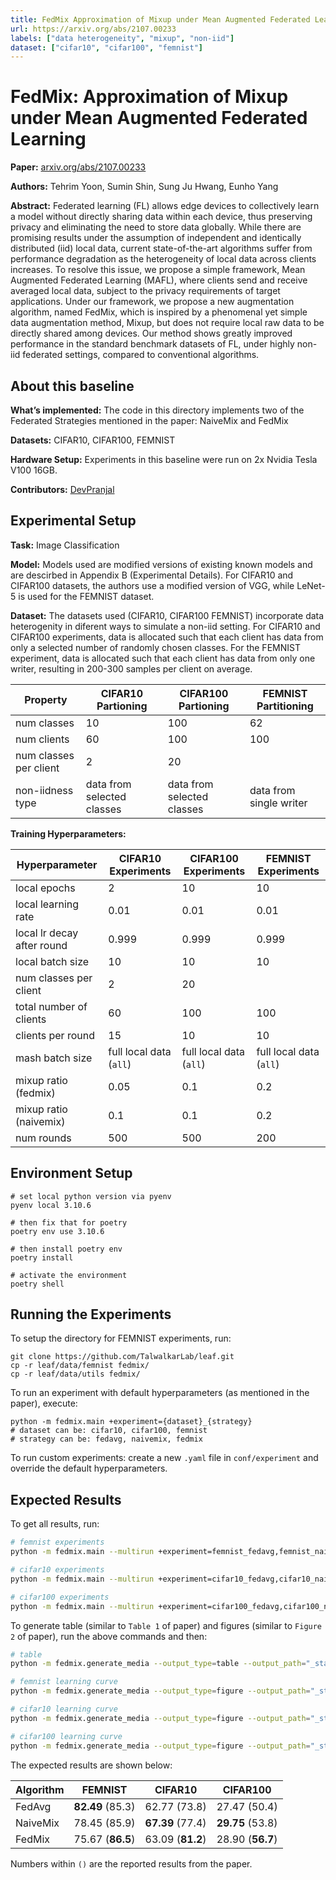 ```yaml
---
title: FedMix Approximation of Mixup under Mean Augmented Federated Learning
url: https://arxiv.org/abs/2107.00233
labels: ["data heterogeneity", "mixup", "non-iid"]
dataset: ["cifar10", "cifar100", "femnist"]
---
```


# FedMix: Approximation of Mixup under Mean Augmented Federated Learning

****Paper:**** [arxiv.org/abs/2107.00233](https://arxiv.org/abs/2107.00233)

****Authors:**** Tehrim Yoon, Sumin Shin, Sung Ju Hwang, Eunho Yang

****Abstract:**** Federated learning (FL) allows edge devices to collectively learn a model without directly sharing data within each device, thus preserving privacy and eliminating the need to store data globally. While there are promising results under the assumption of independent and identically distributed (iid) local data, current state-of-the-art algorithms suffer from performance degradation as the heterogeneity of local data across clients increases. To resolve this issue, we propose a simple framework, Mean Augmented Federated Learning (MAFL), where clients send and receive averaged local data, subject to the privacy requirements of target applications. Under our framework, we propose a new augmentation algorithm, named FedMix, which is inspired by a phenomenal yet simple data augmentation method, Mixup, but does not require local raw data to be directly shared among devices. Our method shows greatly improved performance in the standard benchmark datasets of FL, under highly non-iid federated settings, compared to conventional algorithms.


## About this baseline

****What’s implemented:**** The code in this directory implements two of the Federated Strategies mentioned in the paper: NaiveMix and FedMix

****Datasets:**** CIFAR10, CIFAR100, FEMNIST

****Hardware Setup:**** Experiments in this baseline were run on 2x Nvidia Tesla V100 16GB.

****Contributors:**** [DevPranjal](https://github.com/DevPranjal)


## Experimental Setup

****Task:**** Image Classification

****Model:**** Models used are modified versions of existing known models and are descirbed in Appendix B (Experimental Details). For CIFAR10 and CIFAR100 datasets, the authors use a modified version of VGG, while LeNet-5 is used for the FEMNIST dataset.

****Dataset:**** The datasets used (CIFAR10, CIFAR100 FEMNIST) incorporate data heterogenity in diferent ways to simulate a non-iid setting. For CIFAR10 and CIFAR100 experiments, data is allocated such that each client has data from only a selected number of randomly chosen classes. For the FEMNIST experiment, data is allocated such that each client has data from only one writer, resulting in 200-300 samples per client on average.

| Property | CIFAR10 Partioning | CIFAR100 Partioning | FEMNIST Partitioning |
| -- | -- | -- | -- |
| num classes | 10 | 100 | 62 |
| num clients | 60 | 100 | 100 |
| num classes per client | 2 | 20 | |
| non-iidness type | data from selected classes | data from selected classes | data from single writer |


****Training Hyperparameters:****

| Hyperparameter | CIFAR10 Experiments | CIFAR100 Experiments | FEMNIST Experiments |
| -- | -- | -- | -- |
| local epochs | 2 | 10 | 10 |
| local learning rate | 0.01 | 0.01 | 0.01|
| local lr decay after round | 0.999 | 0.999 | 0.999 |
| local batch size | 10 | 10 | 10 |
| num classes per client | 2 | 20 |  |
| total number of clients | 60 | 100 | 100 |
| clients per round | 15 | 10 | 10 |
| mash batch size | full local data (`all`) | full local data (`all`) | full local data (`all`)|
| mixup ratio (fedmix) | 0.05 | 0.1 | 0.2 |
| mixup ratio (naivemix) | 0.1 | 0.1 | 0.2 |
| num rounds | 500 | 500 | 200 |


## Environment Setup

```
# set local python version via pyenv
pyenv local 3.10.6

# then fix that for poetry
poetry env use 3.10.6

# then install poetry env
poetry install

# activate the environment
poetry shell
```

## Running the Experiments

To setup the directory for FEMNIST experiments, run:

```
git clone https://github.com/TalwalkarLab/leaf.git
cp -r leaf/data/femnist fedmix/
cp -r leaf/data/utils fedmix/
```

To run an experiment with default hyperparameters (as mentioned in the paper), execute:

```
python -m fedmix.main +experiment={dataset}_{strategy}
# dataset can be: cifar10, cifar100, femnist
# strategy can be: fedavg, naivemix, fedmix
```

To run custom experiments: create a new `.yaml` file in `conf/experiment` and override the default hyperparameters.

## Expected Results

To get all results, run:

```bash
# femnist experiments
python -m fedmix.main --multirun +experiment=femnist_fedavg,femnist_naivemix,femnist_fedmix

# cifar10 experiments
python -m fedmix.main --multirun +experiment=cifar10_fedavg,cifar10_naivemix,cifar10_fedmix

# cifar100 experiments
python -m fedmix.main --multirun +experiment=cifar100_fedavg,cifar100_naivemix,cifar100_fedmix
```

To generate table (similar to `Table 1` of paper) and figures (similar to `Figure 2` of paper), run the above commands and then:

```bash
# table
python -m fedmix.generate_media --output_type=table --output_path="_static/table.png" --input_directory="results/"

# femnist learning curve
python -m fedmix.generate_media --output_type=figure --output_path="_static/femnist.png" --input_directory="results/" --dataset_name="femnist"

# cifar10 learning curve
python -m fedmix.generate_media --output_type=figure --output_path="_static/cifar10.png" --input_directory="results/" --dataset_name="cifar10"

# cifar100 learning curve
python -m fedmix.generate_media --output_type=figure --output_path="_static/cifar100.png" --input_directory="results/" --dataset_name="cifar100"
```

The expected results are shown below:

| Algorithm | FEMNIST | CIFAR10 | CIFAR100 |
| -- | -- | -- | -- |
| FedAvg | **82.49** (85.3) | 62.77 (73.8) | 27.47 (50.4) |
| NaiveMix | 78.45 (85.9) | **67.39** (77.4) | **29.75** (53.8) |
| FedMix | 75.67 (**86.5**) | 63.09 (**81.2**) | 28.90 (**56.7**) |

Numbers within `()` are the reported results from the paper.
